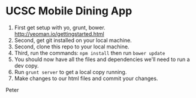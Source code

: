 UCSC Mobile Dining App
======================

1. First get setup with yo, grunt, bower. http://yeoman.io/gettingstarted.html
2. Second, get git installed on your local machine. 
3. Second, clone this repo to your local machine.
4. Third, run the commands:
<code>npm install</code>
 then run
 <code>bower update</code>
5. You should now have all the files and dependencies we'll need to run a dev copy.
6. Run <code>grunt server</code> to get a local copy running.
7. Make changes to our html files and commit your changes.

Peter
